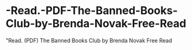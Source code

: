# -Read.-PDF-The-Banned-Books-Club-by-Brenda-Novak-Free-Read
"Read. (PDF) The Banned Books Club by Brenda Novak Free Read
